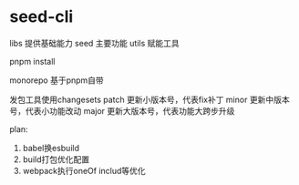 # seed-cli
libs 提供基础能力
seed 主要功能
utils 赋能工具


pnpm install

monorepo 基于pnpm自带

发包工具使用changesets
patch 更新小版本号，代表fix补丁
minor 更新中版本号，代表小功能改动
major 更新大版本号，代表功能大跨步升级


plan:
1. babel换esbuild
2. build打包优化配置
3. webpack执行oneOf includ等优化